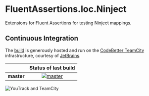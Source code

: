 FluentAssertions.Ioc.Ninject
============================

Extensions for Fluent Assertions for testing Ninject mappings.

## Continuous Integration

The [build][1] is generously hosted and run on the [CodeBetter TeamCity][2] infrastructure, courtesy of [JetBrains](http://www.jetbrains.com/).

|  | Status of last build |
| :------ | :------: |
| **master** | [![master][3]][4] |
 
 [1]: http://teamcity.codebetter.com/project.html?projectId=project436&guest=1
 [2]: http://codebetter.com/codebetter-ci/
 [3]: http://teamcity.codebetter.com/app/rest/builds/buildType:(id:bt1178)/statusIcon
 [4]: http://teamcity.codebetter.com/viewType.html?buildTypeId=bt1178&guest=1

![YouTrack and TeamCity](http://www.jetbrains.com/img/banners/Codebetter300x250.png)
